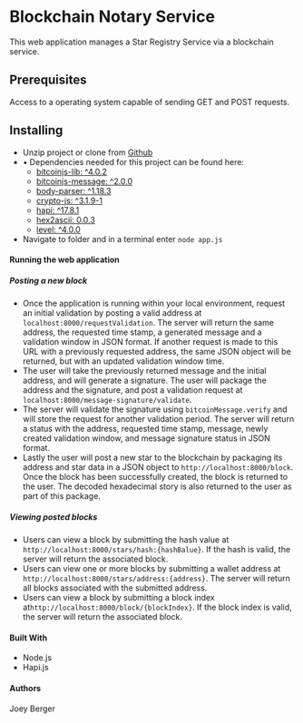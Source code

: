 # Blockchain Notary Service
This web application manages a Star Registry Service via a blockchain service.

## Prerequisites
Access to a operating system capable of sending GET and POST requests.

## Installing
* Unzip project or clone from [Github](https://github.com/joeyBerger/Blockchain-Notary-Service)
* •	Dependencies needed for this project can be found here:
    * [bitcoinjs-lib: ^4.0.2](https://github.com/bitcoinjs/bitcoinjs-lib)
    * [bitcoinjs-message: ^2.0.0](https://github.com/bitcoinjs/bitcoinjs-message/blob/master/README.md  )	
    * [body-parser: ^1.18.3](://www.npmjs.com/package/body-parser)
    * [crypto-js: ^3.1.9-1](https://github.com/brix/crypto-js)
    * [hapi: ^17.8.1](https://hapijs.com)   
    * [hex2ascii: 0.0.3](https://www.npmjs.com/package/hex2ascii)
    * [level: ^4.0.0](https://github.com/Level/level)   
* Navigate to folder and in a terminal enter `node app.js`

#### Running the web application
#####  Posting a new block
* Once the application is running within your local environment, request an initial validation by posting a valid address at `localhost:8000/requestValidation`. The server will return the same address, the requested time stamp, a generated message and a validation window in JSON format. If another request is made to this URL with a previously requested address, the same JSON object will be returned, but with an updated validation window time.
* The user will take the previously returned message and the initial address, and will generate a signature. The user will package the address and the signature, and post a validation request at `localhost:8000/message-signature/validate`.
* The server will validate the signature using `bitcoinMessage.verify` and will store the request for another validation period. The server will return a status with the address, requested time stamp, message, newly created validation window, and message signature status in JSON format.
* Lastly the user will post a new star to the blockchain by packaging its address and star data in a JSON object to `http://localhost:8000/block`. Once the block has been successfully created, the block is returned to the user. The decoded hexadecimal story is also returned to the user as part of this package.  
##### Viewing posted blocks
* Users can view a block by submitting the hash value at `http://localhost:8000/stars/hash:{hashBalue}`. If the hash is valid, the server will return the associated block.
* Users can view one or more blocks by submitting a wallet address at `http://localhost:8000/stars/address:{address}`. The server will return all blocks associated with the submitted address.
* Users can view a block by submitting a block index at`http://localhost:8000/block/{blockIndex}`. If the block index is valid, the server will return the associated block.

#### Built With
* Node.js
* Hapi.js

#### Authors
Joey Berger

 